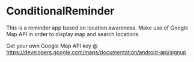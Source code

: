 # ConditionalReminder
This is a reminder app based on location awareness.
Make use of Google Map API in order to display map and search locations.

Get your own Google Map API key @ https://developers.google.com/maps/documentation/android-api/signup
